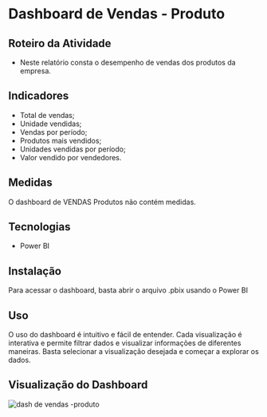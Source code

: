
# Dashboard de Vendas - Produto 

## Roteiro da Atividade

- Neste relatório consta o desempenho de vendas dos produtos da empresa.

## Indicadores

- Total de vendas;
- Unidade vendidas;  
- Vendas por período;
- Produtos mais vendidos;
- Unidades vendidas por período;
- Valor vendido por vendedores.


## Medidas
O dashboard de VENDAS Produtos não contém medidas. 

## Tecnologias

- Power BI

## Instalação

Para acessar o dashboard, basta abrir o arquivo .pbix usando o Power BI

## Uso

O uso do dashboard é intuitivo e fácil de entender. Cada visualização é interativa e permite filtrar dados e visualizar informações de diferentes maneiras. Basta selecionar a visualização desejada e começar a explorar os dados.

## Visualização do Dashboard

![dash de vendas -produto](https://github.com/user-attachments/assets/4bc11c6e-bcef-4f32-951d-c0667a118058)